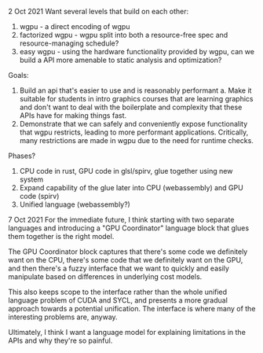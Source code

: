 2 Oct 2021
Want several levels that build on each other:
1. wgpu - a direct encoding of wgpu
2. factorized wgpu - wgpu split into both a resource-free spec and resource-managing schedule?
3. easy wgpu - using the hardware functionality provided by wgpu, can we build a API more amenable to static analysis and optimization?

Goals:
1. Build an api that's easier to use and is reasonably performant
    a. Make it suitable for students in intro graphics courses that are learning graphics and don't want to deal with the boilerplate and complexity that these APIs have for making things fast.
2. Demonstrate that we can safely and conveniently expose functionality that wgpu restricts, leading to more performant applications.  Critically, many restrictions are made in wgpu due to the need for runtime checks.

Phases?
1. CPU code in rust, GPU code in glsl/spirv, glue together using new system
2. Expand capability of the glue later into CPU (webassembly) and GPU code (spirv)
3. Unified language (webassembly?)

7 Oct 2021
For the immediate future, I think starting with two separate languages and introducing a "GPU Coordinator" language block that glues them together is the right model.

The GPU Coordinator block captures that there's some code we definitely want on the CPU, there's some code that we definitely want on the GPU, and then there's a fuzzy interface that we want to quickly and easily manipulate based on differences in underlying cost models.

This also keeps scope to the interface rather than the whole unified language problem of CUDA and SYCL, and presents a more gradual approach towards a potential unification.  The interface is where many of the interesting problems are, anyway.

Ultimately, I think I want a language model for explaining limitations in the APIs and why they're so painful.
